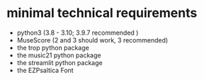 # minimal technical requirements

- python3 (3.8 - 3.10; 3.9.7 recommended )
- MuseScore (2 and 3 should work, 3 recommended)
- the trop python package
- the music21 python package
- the streamlit python package
- the EZPsaltica Font
